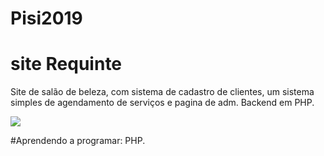 # Pisi2019

# site Requinte

Site de salão de beleza, com sistema de cadastro de clientes, um sistema simples de agendamento de serviços e pagina de adm.
Backend em PHP.


<img src=”/site-Requinte/blob/master/images/logo1.png”>

#Aprendendo a programar: PHP.
